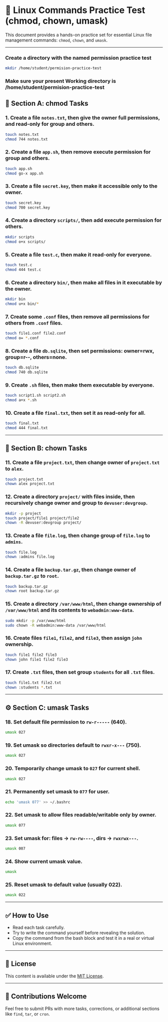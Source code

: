 
# 🧪 Linux Commands Practice Test (chmod, chown, umask)


This document provides a hands-on practice set for essential Linux file management commands: `chmod`, `chown`, and `umask`.

---
### Create a directory with the named permission practice test 
```bash 
mkdir /home/student/permision-practice-test 
```
### Make sure your present Working directory is /home/student/permision-practice-test

## 📁 Section A: chmod Tasks

### 1. Create a file `notes.txt`, then give the owner full permissions, and read-only for group and others.
```bash
touch notes.txt
chmod 744 notes.txt
```

### 2. Create a file `app.sh`, then remove execute permission for group and others.
```bash
touch app.sh
chmod go-x app.sh
```

### 3. Create a file `secret.key`, then make it accessible only to the owner.
```bash
touch secret.key
chmod 700 secret.key
```

### 4. Create a directory `scripts/`, then add execute permission for others.
```bash
mkdir scripts
chmod o+x scripts/
```

### 5. Create a file `test.c`, then make it read-only for everyone.
```bash
touch test.c
chmod 444 test.c
```

### 6. Create a directory `bin/`, then make all files in it executable by the owner.
```bash
mkdir bin
chmod u+x bin/*
```

### 7. Create some `.conf` files, then remove all permissions for others from `.conf` files.
```bash
touch file1.conf file2.conf
chmod o= *.conf
```

### 8. Create a file `db.sqlite`, then set permissions: owner=rwx, group=r--, others=none.
```bash
touch db.sqlite
chmod 740 db.sqlite
```

### 9. Create `.sh` files, then make them executable by everyone.
```bash
touch script1.sh script2.sh
chmod a+x *.sh
```

### 10. Create a file `final.txt`, then set it as read-only for all.
```bash
touch final.txt
chmod 444 final.txt
```

---

## 👤 Section B: chown Tasks

### 11. Create a file `project.txt`, then change owner of `project.txt` to `alex`.
```bash
touch project.txt
chown alex project.txt
```

### 12. Create a directory `project/` with files inside, then recursively change owner and group to `devuser:devgroup`.
```bash
mkdir -p project
touch project/file1 project/file2
chown -R devuser:devgroup project/
```

### 13. Create a file `file.log`, then change group of `file.log` to `admins`.
```bash
touch file.log
chown :admins file.log
```

### 14. Create a file `backup.tar.gz`, then change owner of `backup.tar.gz` to `root`.
```bash
touch backup.tar.gz
chown root backup.tar.gz
```

### 15. Create a directory `/var/www/html`, then change ownership of `/var/www/html` and its contents to `webadmin:www-data`.
```bash
sudo mkdir -p /var/www/html
sudo chown -R webadmin:www-data /var/www/html
```

### 16. Create files `file1`, `file2`, and `file3`, then assign `john` ownership.
```bash
touch file1 file2 file3
chown john file1 file2 file3
```

### 17. Create `.txt` files, then set group `students` for all `.txt` files.
```bash
touch file1.txt file2.txt
chown :students *.txt
```

---

## ⚙️ Section C: umask Tasks

### 18. Set default file permission to `rw-r-----` (640).
```bash
umask 027
```

### 19. Set umask so directories default to `rwxr-x---` (750).
```bash
umask 027
```

### 20. Temporarily change umask to `027` for current shell.
```bash
umask 027
```

### 21. Permanently set umask to `077` for user.
```bash
echo 'umask 077' >> ~/.bashrc
```

### 22. Set umask to allow files readable/writable only by owner.
```bash
umask 077
```

### 23. Set umask for: files → `rw-rw----`, dirs → `rwxrwx---`.
```bash
umask 007
```

### 24. Show current umask value.
```bash
umask
```

### 25. Reset umask to default value (usually 022).
```bash
umask 022
```

---

## ✅ How to Use

- Read each task carefully.
- Try to write the command yourself before revealing the solution.
- Copy the command from the bash block and test it in a real or virtual Linux environment.

---

## 📄 License

This content is available under the [MIT License](LICENSE).

---

## 🙋 Contributions Welcome

Feel free to submit PRs with more tasks, corrections, or additional sections like `find`, `tar`, or `cron`.
